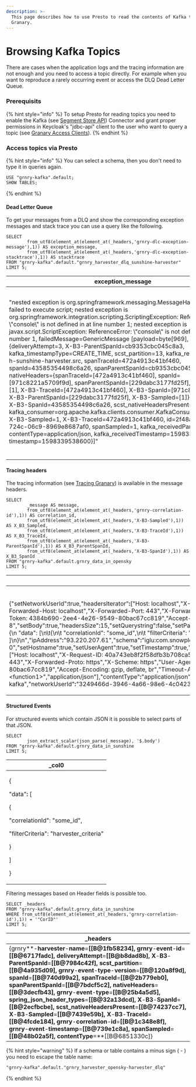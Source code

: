 ```yaml
---
description: >-
  This page describes how to use Presto to read the contents of Kafka topics in
  Granary.
---
```


# Browsing Kafka Topics

There are cases when the application logs and the tracing information are not enough and you need to access a topic directly. For example when you want to reproduce a rarely occurring event or access the DLQ Dead Letter Queue.

### Prerequisits

{% hint style="info" %}
To setup Presto for reading topics you need to enable the Kafka (see [Segment Store API](broken-reference)) Connector and grant proper permissions in Keycloak's "jdbc-api" client to the user who want to query a topic (see [Granary Access Clients](../../operator-reference/identity-and-access-management/granary-access-clients.md#jdbc-api-a-k-a-segment-store-api)).
{% endhint %}

### Access topics via Presto

{% hint style="info" %}
You can select a schema, then you don't need to type it in queries again.

```
USE "grnry-kafka".default;
SHOW TABLES;
```
{% endhint %}

#### Dead Letter Queue

To get your messages from a DLQ and show the corresponding exception messages and stack trace you can use a query like the following.

```
SELECT 
        from_utf8(element_at(element_at(_headers,'grnry-dlc-exception-message'),1)) AS exception_message,
        from_utf8(element_at(element_at(_headers,'grnry-dlc-exception-stacktrace'),1)) AS stacktrace
FROM "grnry-kafka".default."grnry_harvester_dlq_sunshine-harvester" 
LIMIT 5;
```

| exception\_message                                                                                                                                                                                                                                                                                                                                                                                                                                                                                                                                                                                                                                                                                                                                                                                                                                                                                                                                                                                                                                                                                                                                                                                                                                                                                                                                                       | stacktrace                                                                                                                                                                                                                                                                                                                                                                                                                                                                                                                                                                                                                                                                                                                                                                                                                                                                                                                                                                                                                                                                                                                                                                                                                                                                                                                                                                                                                                                                                                                                                                                                                                                                                                                                                                                                                                                                                                                                                                                                                                                                                                                                                                                                                                                                                                                                                                                                                                                                                                                                                                                                                                                                                                                                                                                                                                                                                                                                                                                                                                                                                                                                                                                                      |
| ------------------------------------------------------------------------------------------------------------------------------------------------------------------------------------------------------------------------------------------------------------------------------------------------------------------------------------------------------------------------------------------------------------------------------------------------------------------------------------------------------------------------------------------------------------------------------------------------------------------------------------------------------------------------------------------------------------------------------------------------------------------------------------------------------------------------------------------------------------------------------------------------------------------------------------------------------------------------------------------------------------------------------------------------------------------------------------------------------------------------------------------------------------------------------------------------------------------------------------------------------------------------------------------------------------------------------------------------------------------------ | --------------------------------------------------------------------------------------------------------------------------------------------------------------------------------------------------------------------------------------------------------------------------------------------------------------------------------------------------------------------------------------------------------------------------------------------------------------------------------------------------------------------------------------------------------------------------------------------------------------------------------------------------------------------------------------------------------------------------------------------------------------------------------------------------------------------------------------------------------------------------------------------------------------------------------------------------------------------------------------------------------------------------------------------------------------------------------------------------------------------------------------------------------------------------------------------------------------------------------------------------------------------------------------------------------------------------------------------------------------------------------------------------------------------------------------------------------------------------------------------------------------------------------------------------------------------------------------------------------------------------------------------------------------------------------------------------------------------------------------------------------------------------------------------------------------------------------------------------------------------------------------------------------------------------------------------------------------------------------------------------------------------------------------------------------------------------------------------------------------------------------------------------------------------------------------------------------------------------------------------------------------------------------------------------------------------------------------------------------------------------------------------------------------------------------------------------------------------------------------------------------------------------------------------------------------------------------------------------------------------------------------------------------------------------------------------------------------------------------------------------------------------------------------------------------------------------------------------------------------------------------------------------------------------------------------------------------------------------------------------------------------------------------------------------------------------------------------------------------------------------------------------------------------------------------------------------------------- |
| "nested exception is org.springframework.messaging.MessageHandlingException: failed to execute script; nested exception is org.springframework.integration.scripting.ScriptingException: ReferenceError: \\"console\\" is not defined in  at line number 1; nested exception is javax.script.ScriptException: ReferenceError: \\"console\\" is not defined in  at line number 1, failedMessage=GenericMessage \[payload=byte\[969], headers={deliveryAttempt=3, X-B3-ParentSpanId=cb9353cbc045c8a3, kafka\_timestampType=CREATE\_TIME, scst\_partition=13, kafka\_receivedTopic=g-h-sunshine-harvester.src, spanTraceId=472a4913c41bf460, spanId=43585354498c6a26, spanParentSpanId=cb9353cbc045c8a3, nativeHeaders={spanTraceId=\[472a4913c41bf460], spanId=\[971c8221a5709f9d], spanParentSpanId=\[229dabc3177fd25f], spanSampled=\[1], X-B3-TraceId=\[472a4913c41bf460], X-B3-SpanId=\[971c8221a5709f9d], X-B3-ParentSpanId=\[229dabc3177fd25f], X-B3-Sampled=\[1]}, kafka\_offset=1, X-B3-SpanId=43585354498c6a26, scst\_nativeHeadersPresent=true, kafka\_consumer=org.apache.kafka.clients.consumer.KafkaConsumer@6d5ae700, X-B3-Sampled=1, X-B3-TraceId=472a4913c41bf460, id=2f48a995-2ae7-724c-06c9-8969e8687af0, spanSampled=1, kafka\_receivedPartitionId=13, contentType=application/json, kafka\_receivedTimestamp=1598339535560, timestamp=1598339538600}]" | "org.springframework.messaging.MessageHandlingException: nested exception is org.springframework.messaging.MessageHandlingException: failed to execute script; nested exception is org.springframework.integration.scripting.ScriptingException: ReferenceError: \\"console\\" is not defined in  at line number 1; nested exception is javax.script.ScriptException: ReferenceError: \\"console\\" is not defined in  at line number 1, failedMessage=GenericMessage \[payload=byte\[969], headers={deliveryAttempt=3, X-B3-ParentSpanId=cb9353cbc045c8a3, kafka_timestampType=CREATETIME, scstpartition=13, kafka\_receivedTopic=g-h-sunshine-harvester.src, spanTraceId=472a4913c41bf460, spanId=43585354498c6a26, spanParentSpanId=cb9353cbc045c8a3, nativeHeaders={spanTraceId=\[472a4913c41bf460], spanId=\[971c8221a5709f9d], spanParentSpanId=\[229dabc3177fd25f], spanSampled=\[1], X-B3-TraceId=\[472a4913c41bf460], X-B3-SpanId=\[971c8221a5709f9d], X-B3-ParentSpanId=\[229dabc3177fd25f], X-B3-Sampled=\[1]}, kafka\_offset=1, X-B3-SpanId=43585354498c6a26, scst\_nativeHeadersPresent=true, kafka\_consumer=org.apache.kafka.clients.consumer.KafkaConsumer@6d5ae700, X-B3-Sampled=1, X-B3-TraceId=472a4913c41bf460, id=2f48a995-2ae7-724c-06c9-8969e8687af0, spanSampled=1, kafka\_receivedPartitionId=13, contentType=application/json, kafka\_receivedTimestamp=1598339535560, timestamp=1598339538600}], failedMessage=GenericMessage \[payload=byte\[969], headers={deliveryAttempt=3, X-B3-ParentSpanId=cb9353cbc045c8a3, kafka\_timestampType=CREATE\_TIME, scst\_partition=13, kafka\_receivedTopic=g-h-sunshine-harvester.src, spanTraceId=472a4913c41bf460, spanId=43585354498c6a26, spanParentSpanId=cb9353cbc045c8a3, nativeHeaders={spanTraceId=\[472a4913c41bf460], spanId=\[971c8221a5709f9d], spanParentSpanId=\[229dabc3177fd25f], spanSampled=\[1], X-B3-TraceId=\[472a4913c41bf460], X-B3-SpanId=\[971c8221a5709f9d], X-B3-ParentSpanId=\[229dabc3177fd25f], X-B3-Sampled=\[1]}, kafka\_offset=1, X-B3-SpanId=43585354498c6a26, scst\_nativeHeadersPresent=true, kafka\_consumer=org.apache.kafka.clients.consumer.KafkaConsumer@6d5ae700, X-B3-Sampled=1, X-B3-TraceId=472a4913c41bf460, id=2f48a995-2ae7-724c-06c9-8969e8687af0, spanSampled=1, kafka\_receivedPartitionId=13, contentType=application/json, kafka\_receivedTimestamp=1598339535560, timestamp=1598339538600}]\n\tat org.springframework.integration.handler.MethodInvokingMessageProcessor.processMessage(MethodInvokingMessageProcessor.java:109)\n\tat org.springframework.integration.handler.ServiceActivatingHandler.handleRequestMessage(ServiceActivatingHandler.java:93)\n\tat org.springframework.integration.handler.AbstractReplyProducingMessageHandler.handleMessageInternal(AbstractReplyProducingMessageHandler.java:123)\n\tat org.springframework.integration.handler.AbstractMessageHandler.handleMessage(AbstractMessageHandler.java:162)\n\tat org.springframework.integration.dispatcher.AbstractDispatcher.tryOptimizedDispatch(AbstractDispatcher.java:115)\n\tat org.springframework.integration.dispatcher.UnicastingDispatcher.doDispatch(UnicastingDispatcher.java:132)\n\tat_  |
|                                                                                                                                                                                                                                                                                                                                                                                                                                                                                                                                                                                                                                                                                                                                                                                                                                                                                                                                                                                                                                                                                                                                                                                                                                                                                                                                                                          |                                                                                                                                                                                                                                                                                                                                                                                                                                                                                                                                                                                                                                                                                                                                                                                                                                                                                                                                                                                                                                                                                                                                                                                                                                                                                                                                                                                                                                                                                                                                                                                                                                                                                                                                                                                                                                                                                                                                                                                                                                                                                                                                                                                                                                                                                                                                                                                                                                                                                                                                                                                                                                                                                                                                                                                                                                                                                                                                                                                                                                                                                                                                                                                                                 |

#### Tracing headers

The tracing information (see [Tracing Granary](tracing-granary.md#introduction)) is available in the message headers.

```
SELECT 
        _message AS message,
        from_utf8(element_at(element_at(_headers,'grnry-correlation-id'),1)) AS correlation_id,
        from_utf8(element_at(element_at(_headers,'X-B3-Sampled'),1)) AS X_B3_Sampled,
        from_utf8(element_at(element_at(_headers,'X-B3-TraceId'),1)) AS X_B3_TraceId,
        from_utf8(element_at(element_at(_headers,'X-B3-ParentSpanId'),1)) AS X_B3_ParentSpanId,
        from_utf8(element_at(element_at(_headers,'X-B3-SpanId'),1)) AS X_B3_SpanId
FROM "grnry-kafka".default.grnry_data_in_opensky
LIMIT 5;
```

| message                                                                                                                                                                                                                                                                                                                                                                                                                                                                                                                                                                                                                                                                                                                                                                                                                                                                                                                                                                                                                                                                                                                                                                                                                                                                                                                                                                                                                                                                                                                                                                                                                                                                                                                                                                                                                                                                                                                                                                                                                                                                                                                                                                                                                                                                                                                                                                 | correlation\_id | X\_B3\_Sampled | X\_B3\_TraceId      | X\_B3\_ParentSpanId | X\_B3\_SpanId      |
| ----------------------------------------------------------------------------------------------------------------------------------------------------------------------------------------------------------------------------------------------------------------------------------------------------------------------------------------------------------------------------------------------------------------------------------------------------------------------------------------------------------------------------------------------------------------------------------------------------------------------------------------------------------------------------------------------------------------------------------------------------------------------------------------------------------------------------------------------------------------------------------------------------------------------------------------------------------------------------------------------------------------------------------------------------------------------------------------------------------------------------------------------------------------------------------------------------------------------------------------------------------------------------------------------------------------------------------------------------------------------------------------------------------------------------------------------------------------------------------------------------------------------------------------------------------------------------------------------------------------------------------------------------------------------------------------------------------------------------------------------------------------------------------------------------------------------------------------------------------------------------------------------------------------------------------------------------------------------------------------------------------------------------------------------------------------------------------------------------------------------------------------------------------------------------------------------------------------------------------------------------------------------------------------------------------------------------------------------------------------------- | --------------- | -------------- | ------------------- | ------------------- | ------------------ |
| <p><br>{"setNetworkUserId"<strong>:</strong>true,"headersIterator"<strong>:</strong>["Host: localhost","X-Request-ID: 40a743eb8f2f58dfb3b708ca503e0107","X-Real-Ip: 93.220.207.61","X-Forwarded-For: 93.220.207.61","X-Forwarded-Host: localhost","X-Forwarded-Port: 443","X-Forwarded-Proto: https","X-Scheme: https","User-Agent: PostmanRuntime/7.26.3","Accept: */*","Cache-Control: no-cache","Postman-Token: 4384b690-2ee4-4e26-9549-80bac67cc819","Accept-Encoding: gzip, deflate, br","Timeout-Access: &#x3C;function1>","application/json"],"encoding"<strong>:</strong>"UTF-8","setBody"<strong>:</strong>true,"headersSize"<strong>:</strong>15,"setQuerystring"<strong>:</strong>false,"setPath"<strong>:</strong>true,"refererUri"<strong>:</strong>null,"timestamp"<strong>:</strong>1598007049000,"path"<strong>:</strong>"/com.snowplowanalytics.snowplow/tp2","setSchema"<strong>:</strong>true,"body"<strong>:</strong>"{\n  \"data\": [\n\t{\n\t  \"correlationId\": \"some_id\",\n\t  \"filterCriteria\": \"harvester_criteria\"\n\t}\n ]\n}\n","ipAddress"<strong>:</strong>"93.220.207.61","schema"<strong>:</strong>"iglu:com.snowplowanalytics.snowplow/CollectorPayload/thrift/1-0-0","setHostname"<strong>:</strong>true,"setUserAgent"<strong>:</strong>true,"setTimestamp"<strong>:</strong>true,"setEncoding"<strong>:</strong>true,"setCollector"<strong>:</strong>true,"setRefererUri"<strong>:</strong>false,"hostname"<strong>:</strong>"localhost","setHeaders"<strong>:</strong>true,"querystring"<strong>:</strong>null,"headers"<strong>:</strong>["Host: localhost","X-Request-ID: 40a743eb8f2f58dfb3b708ca503e0107","X-Real-Ip: 93.220.207.61","X-Forwarded-For: 93.220.207.61","X-Forwarded-Host: localhost","X-Forwarded-Port: 443","X-Forwarded-Proto: https","X-Scheme: https","User-Agent: PostmanRuntime/7.26.3","Accept: */*","Cache-Control: no-cache","Postman-Token: 4384b690-2ee4-4e26-9549-80bac67cc819","Accept-Encoding: gzip, deflate, br","Timeout-Access: &#x3C;function1>","application/json"],"contentType"<strong>:</strong>"application/json","setIpAddress"<strong>:</strong>true,"userAgent"<strong>:</strong>"PostmanRuntime/7.26.3","setContentType"<strong>:</strong>true,"collector"<strong>:</strong>"ssc-0.15.0-kafka","networkUserId"<strong>:</strong>"3249466d-3946-4a66-98e6-4c0423d23f11"}</p> | "CorID"         | "1"            | "5177307fea725fe5"  | "b6a79b036931c1c3"  | "b2ed5190b23c09f3" |

#### Structured Events

For structured events which contain JSON it is possible to select parts of that JSON.

```
SELECT 
        json_extract_scalar(json_parse(_message), '$.body')
FROM "grnry-kafka".default.grnry_data_in_sunshine
LIMIT 5;
```

| \_col0                                                                                                                                                                           |
| -------------------------------------------------------------------------------------------------------------------------------------------------------------------------------- |
| <p>{</p><p>  "data"<strong>:</strong> [</p><p>    {</p><p>      "correlationId": "some_id",</p><p>      "filterCriteria": "harvester_criteria"</p><p>    }</p><p>  ]</p><p>}</p> |

Filtering messages based on Header fields is possible too.

```
SELECT _headers
FROM "grnry-kafka".default.grnry_data_in_sunshine
WHERE from_utf8(element_at(element_at(_headers,'grnry-correlation-id'),1)) = '"CorID"'
LIMIT 5;
```

| \_headers                                                                                                                                                                                                                                                                                                                                                                                                                                                                                                                                                                                                                                                                                                                                                                                                                                                                 |
| ------------------------------------------------------------------------------------------------------------------------------------------------------------------------------------------------------------------------------------------------------------------------------------------------------------------------------------------------------------------------------------------------------------------------------------------------------------------------------------------------------------------------------------------------------------------------------------------------------------------------------------------------------------------------------------------------------------------------------------------------------------------------------------------------------------------------------------------------------------------------- |
| {grnry**-**harvester**-**name**=**\[\[B@1fb58234], grnry**-**event**-**id**=**\[\[B@6717fadc], deliveryAttempt**=**\[\[B@b8dad8b], X**-**B3**-**ParentSpanId**=**\[\[B@7984c42f], scst\_partition**=**\[\[B@4a935d09], grnry**-**event**-**type**-**version**=**\[\[B@120a8f9d], spanId**=**\[\[B@740d99a2], spanTraceId**=**\[\[B@2b779eb0], spanParentSpanId**=**\[\[B@7bdcf5c2], nativeHeaders**=**\[\[B@3decfb43], grnry**-**event**-**type**=**\[\[B@25b4a5d5], spring\_json\_header\_types**=**\[\[B@32a13dcd], X**-**B3**-**SpanId**=**\[\[B@2ecfbcbe], scst\_nativeHeadersPresent**=**\[\[B@74237cc7], X**-**B3**-**Sampled**=**\[\[B@7439e59b], X**-**B3**-**TraceId**=**\[\[B@4fcde184], grnry**-**correlation**-**id**=**\[\[B@1c348e8f], grnry**-**event**-**timestamp**=**\[\[B@739e1c8a], spanSampled**=**\[\[B@48b02a5f], contentType**=**\[\[B@6851330c]} |

{% hint style="warning" %}
If a schema or table contains a minus sign ( - ) you need to escape the table name:

```
"grnry-kafka".default."grnry_harvester_opensky-harvester_dlq"
```
{% endhint %}
